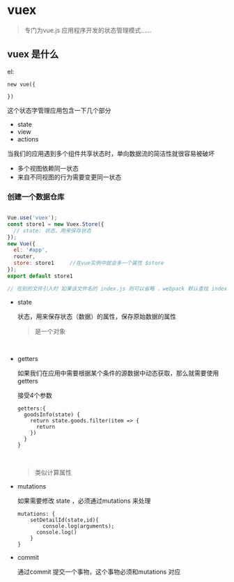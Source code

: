 # vuex

> 专门为vue.js 应用程序开发的状态管理模式……

## vuex 是什么

el:

```vue
new vue({
  
})
```

这个状态字管理应用包含一下几个部分

- state 
- view
- actions

当我们的应用遇到多个组件共享状态时，单向数据流的简洁性就很容易被破坏

- 多个视图依赖同一状态
- 来自不同视图的行为需要变更同一状态

### 创建一个数据仓库

```javascript

Vue.use('vuex');
const store1 = new Vuex.Store({
  // state: 状态，用来保存状态
});
new Vue({
  el: '#app',
  router,
  store: store1		//在vue实例中就会多一个属性 $store
});
export default store1

// 在别的文件引入时 如果该文件名的 index.js 则可以省略 ，webpack 默认查找 index

```

- state

  状态，用来保存状态（数据）的属性，保存原始数据的属性

  > 是一个对象

​	

- getters

  如果我们在应用中需要根据某个条件的源数据中动态获取，那么就需要使用 getters

  接受4个参数

  ```vue
  getters:{
    goodsInfo(state) {
      return state.goods.filter(item => {
        return 
      })
    }
  }
  ```

  ​

  > 类似计算属性

- mutations

  如果需要修改 state ，必须通过mutations 来处理

  ```vue
  mutations: {
      setDetailId(state,id){
          console.log(arguments);
  		console.log()
      }
  }
  ```

- commit

  通过commit 提交一个事物，这个事物必须和mutations 对应

